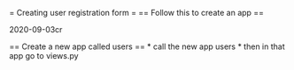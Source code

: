 
= Creating user registration form =
== Follow this to create an app ==

2020-09-03cr

== Create a new app called users ==
	* call the new app users
	* then in that app go to views.py
